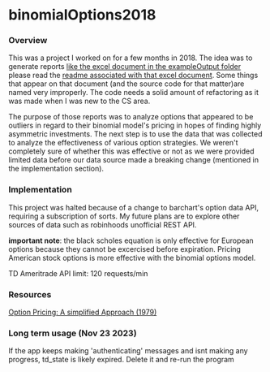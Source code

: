 # binomialOptions2018

### Overview
This was a project I worked on for a few months in 2018. The idea was to generate reports [like the excel document in the exampleOutput folder](https://github.com/forbesjon2/binomialOptions2018/blob/master/exampleOutput/filter.xlsx) please read the [readme associated with that excel document](https://github.com/forbesjon2/binomialOptions2018/blob/master/exampleOutput/README.md). Some things that appear on that document (and the source code for that matter)are named very improperly. The code needs a solid amount of refactoring as it was made when I was new to the CS area.

The purpose of those reports was to analyze options that appeared to be outliers in regard to their binomial model's pricing in hopes of finding highly asymmetric investments. The next step is to use the data that was collected to analyze the effectiveness of various option strategies. We weren't completely sure of whether this was effective or not as we were provided limited data before our data source made a breaking change (mentioned in the implementation section).

### Implementation
This project was halted because of a change to barchart's option data API, requiring a subscription of sorts. My future plans are to explore other sources of data such as robinhoods unofficial REST API. 

**important note**: the black scholes equation is only effective for European options because they cannot be excercised before expiration. Pricing American stock options is more effective with the binomial options model.

TD Ameritrade API limit: 120 requests/min

### Resources
[Option Pricing: A simplified Approach (1979)](https://citeseerx.ist.psu.edu/viewdoc/citations;jsessionid=2BD640587BAF8D2256C2E22548DEE13D?doi=10.1.1.379.7582)

### Long term usage (Nov 23 2023)
If the app keeps making 'authenticating' messages and isnt making any progress, td_state is likely expired. Delete it and re-run the program